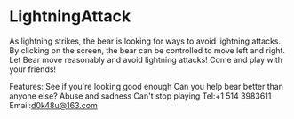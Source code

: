 # LightningAttack
As lightning strikes, the bear is looking for ways to avoid lightning attacks.
By clicking on the screen, the bear can be controlled to move left and right.
Let Bear move reasonably and avoid lightning attacks!
Come and play with your friends!

Features:
See if you're looking good enough
Can you help bear better than anyone else?
Abuse and sadness
Can't stop playing
Tel:+1 514 3983611
Email:d0k48u@163.com
